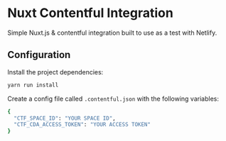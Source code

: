 # Nuxt Contentful Integration

Simple Nuxt.js &amp; contentful integration built to use as a test with Netlify.

## Configuration

Install the project dependencies:

```sh
yarn run install
```

Create a config file called `.contentful.json` with the following variables:

```sh
{
  "CTF_SPACE_ID": "YOUR SPACE ID",
  "CTF_CDA_ACCESS_TOKEN": "YOUR ACCESS TOKEN"
}
```

